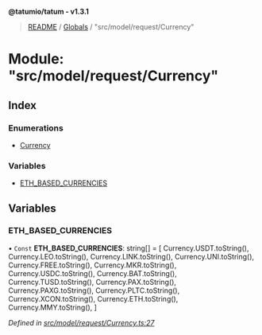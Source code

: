 **@tatumio/tatum - v1.3.1**

> [README](../README.md) / [Globals](../globals.md) / "src/model/request/Currency"

# Module: "src/model/request/Currency"

## Index

### Enumerations

* [Currency](../enums/_src_model_request_currency_.currency.md)

### Variables

* [ETH\_BASED\_CURRENCIES](_src_model_request_currency_.md#eth_based_currencies)

## Variables

### ETH\_BASED\_CURRENCIES

• `Const` **ETH\_BASED\_CURRENCIES**: string[] = [ Currency.USDT.toString(), Currency.LEO.toString(), Currency.LINK.toString(), Currency.UNI.toString(), Currency.FREE.toString(), Currency.MKR.toString(), Currency.USDC.toString(), Currency.BAT.toString(), Currency.TUSD.toString(), Currency.PAX.toString(), Currency.PAXG.toString(), Currency.PLTC.toString(), Currency.XCON.toString(), Currency.ETH.toString(), Currency.MMY.toString(), ]

*Defined in [src/model/request/Currency.ts:27](https://github.com/tatumio/tatum-js/blob/8f0f126/src/model/request/Currency.ts#L27)*
